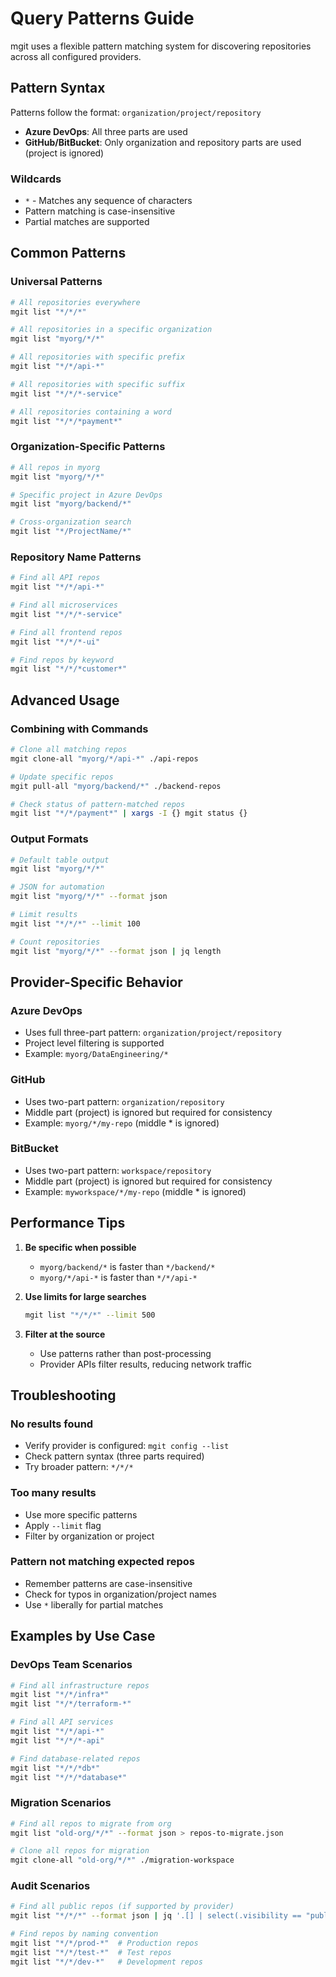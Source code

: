 # Query Patterns Guide

mgit uses a flexible pattern matching system for discovering repositories across all configured providers.

## Pattern Syntax

Patterns follow the format: `organization/project/repository`

- **Azure DevOps**: All three parts are used
- **GitHub/BitBucket**: Only organization and repository parts are used (project is ignored)

### Wildcards

- `*` - Matches any sequence of characters
- Pattern matching is case-insensitive
- Partial matches are supported

## Common Patterns

### Universal Patterns

```bash
# All repositories everywhere
mgit list "*/*/*"

# All repositories in a specific organization
mgit list "myorg/*/*"

# All repositories with specific prefix
mgit list "*/*/api-*"

# All repositories with specific suffix
mgit list "*/*/*-service"

# All repositories containing a word
mgit list "*/*/*payment*"
```

### Organization-Specific Patterns

```bash
# All repos in myorg
mgit list "myorg/*/*"

# Specific project in Azure DevOps
mgit list "myorg/backend/*"

# Cross-organization search
mgit list "*/ProjectName/*"
```

### Repository Name Patterns

```bash
# Find all API repos
mgit list "*/*/api-*"

# Find all microservices
mgit list "*/*/*-service"

# Find all frontend repos
mgit list "*/*/*-ui"

# Find repos by keyword
mgit list "*/*/*customer*"
```

## Advanced Usage

### Combining with Commands

```bash
# Clone all matching repos
mgit clone-all "myorg/*/api-*" ./api-repos

# Update specific repos
mgit pull-all "myorg/backend/*" ./backend-repos

# Check status of pattern-matched repos
mgit list "*/*/payment*" | xargs -I {} mgit status {}
```

### Output Formats

```bash
# Default table output
mgit list "myorg/*/*"

# JSON for automation
mgit list "myorg/*/*" --format json

# Limit results
mgit list "*/*/*" --limit 100

# Count repositories
mgit list "myorg/*/*" --format json | jq length
```

## Provider-Specific Behavior

### Azure DevOps
- Uses full three-part pattern: `organization/project/repository`
- Project level filtering is supported
- Example: `myorg/DataEngineering/*`

### GitHub
- Uses two-part pattern: `organization/repository`
- Middle part (project) is ignored but required for consistency
- Example: `myorg/*/my-repo` (middle * is ignored)

### BitBucket
- Uses two-part pattern: `workspace/repository`
- Middle part (project) is ignored but required for consistency
- Example: `myworkspace/*/my-repo` (middle * is ignored)

## Performance Tips

1. **Be specific when possible**
   - `myorg/backend/*` is faster than `*/backend/*`
   - `myorg/*/api-*` is faster than `*/*/api-*`

2. **Use limits for large searches**
   ```bash
   mgit list "*/*/*" --limit 500
   ```

3. **Filter at the source**
   - Use patterns rather than post-processing
   - Provider APIs filter results, reducing network traffic

## Troubleshooting

### No results found
- Verify provider is configured: `mgit config --list`
- Check pattern syntax (three parts required)
- Try broader pattern: `*/*/*`

### Too many results
- Use more specific patterns
- Apply `--limit` flag
- Filter by organization or project

### Pattern not matching expected repos
- Remember patterns are case-insensitive
- Check for typos in organization/project names
- Use `*` liberally for partial matches

## Examples by Use Case

### DevOps Team Scenarios

```bash
# Find all infrastructure repos
mgit list "*/*/infra*" 
mgit list "*/*/terraform-*"

# Find all API services
mgit list "*/*/api-*"
mgit list "*/*/*-api"

# Find database-related repos
mgit list "*/*/*db*"
mgit list "*/*/*database*"
```

### Migration Scenarios

```bash
# Find all repos to migrate from org
mgit list "old-org/*/*" --format json > repos-to-migrate.json

# Clone all repos for migration
mgit clone-all "old-org/*/*" ./migration-workspace
```

### Audit Scenarios

```bash
# Find all public repos (if supported by provider)
mgit list "*/*/*" --format json | jq '.[] | select(.visibility == "public")'

# Find repos by naming convention
mgit list "*/*/prod-*"  # Production repos
mgit list "*/*/test-*"  # Test repos
mgit list "*/*/dev-*"   # Development repos
```